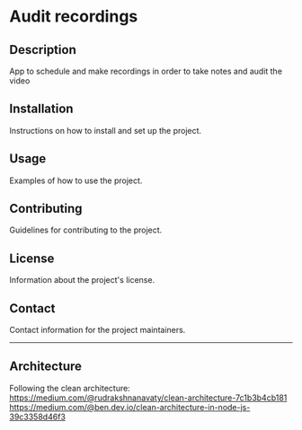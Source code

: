 # Audit recordings

## Description
App to schedule and make recordings in order to take notes and audit the video

## Installation
Instructions on how to install and set up the project.

## Usage
Examples of how to use the project.

## Contributing
Guidelines for contributing to the project.

## License
Information about the project's license.

## Contact
Contact information for the project maintainers.

----------------------------------------------------
## Architecture
Following the clean architecture:
https://medium.com/@rudrakshnanavaty/clean-architecture-7c1b3b4cb181
https://medium.com/@ben.dev.io/clean-architecture-in-node-js-39c3358d46f3